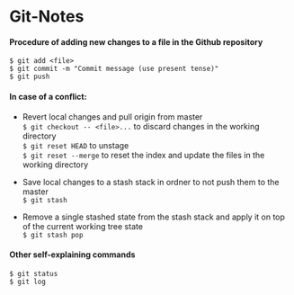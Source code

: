 # Git-Notes

#### Procedure of adding new changes to a file in the Github repository
`$ git add <file>`  
`$ git commit -m "Commit message (use present tense)"`  
`$ git push`


#### In case of a conflict:
* Revert local changes and pull origin from master  
`$ git checkout -- <file>...` to discard changes in the working directory  
`$ git reset HEAD` to unstage  
`$ git reset --merge` to reset the index and update the files in the working directory

* Save local changes to a stash stack in ordner to not push them to the master  
`$ git stash`

* Remove a single stashed state from the stash stack and apply it on top of the current working tree state  
`$ git stash pop`


#### Other self-explaining commands
`$ git status`  
`$ git log`



